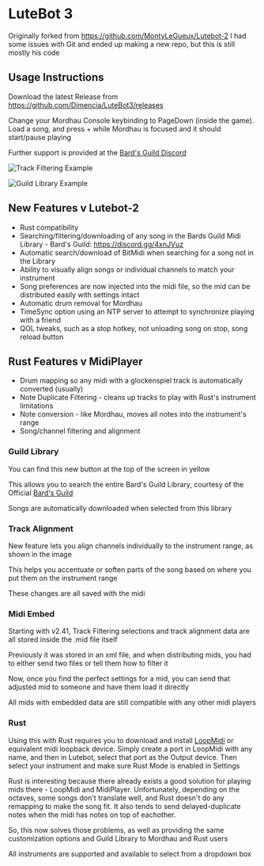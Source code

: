 # LuteBot 3
Originally forked from https://github.com/MontyLeGueux/Lutebot-2
I had some issues with Git and ended up making a new repo, but this is still mostly his code


## Usage Instructions
Download the latest Release from https://github.com/Dimencia/LuteBot3/releases

Change your Mordhau Console keybinding to PageDown (inside the game).  Load a song, and press + while Mordhau is focused and it should start/pause playing

Further support is provided at the [Bard's Guild Discord](https://discord.gg/4xnJVuz)

![Track Filtering Example](https://github.com/Dimencia/LuteBot3/blob/master/LutebotExample1.PNG)

![Guild Library Example](https://github.com/Dimencia/LuteBot3/blob/master/LutebotExample2.PNG)

## New Features v Lutebot-2
* Rust compatibility
* Searching/filtering/downloading of any song in the Bards Guild Midi Library - Bard's Guild: https://discord.gg/4xnJVuz
* Automatic search/download of BitMidi when searching for a song not in the Library
* Ability to visually align songs or individual channels to match your instrument
* Song preferences are now injected into the midi file, so the mid can be distributed easily with settings intact
* Automatic drum removal for Mordhau
* TimeSync option using an NTP server to attempt to synchronize playing with a friend
* QOL tweaks, such as a stop hotkey, not unloading song on stop, song reload button

## Rust Features v MidiPlayer
* Drum mapping so any midi with a glockenspiel track is automatically converted (usually)
* Note Duplicate Filtering - cleans up tracks to play with Rust's instrument limitations
* Note conversion - like Mordhau, moves all notes into the instrument's range
* Song/channel filtering and alignment


### Guild Library
You can find this new button at the top of the screen in yellow

This allows you to search the entire Bard's Guild Library, courtesy of the Official [Bard's Guild](https://discord.gg/4xnJVuz)

Songs are automatically downloaded when selected from this library

### Track Alignment
New feature lets you align channels individually to the instrument range, as shown in the image

This helps you accentuate or soften parts of the song based on where you put them on the instrument range

These changes are all saved with the midi

### Midi Embed
Starting with v2.41, Track Filtering selections and track alignment data are all stored inside the .mid file itself

Previously it was stored in an xml file, and when distributing mids, you had to either send two files or tell them how to filter it

Now, once you find the perfect settings for a mid, you can send that adjusted mid to someone and have them load it directly

All mids with embedded data are still compatible with any other midi players

### Rust
Using this with Rust requires you to download and install [LoopMidi](https://www.tobias-erichsen.de/software/loopmidi.html) or equivalent midi loopback device.  Simply create a port in LoopMidi with any name, and then in Lutebot, select that port as the Output device.  Then select your instrument and make sure Rust Mode is enabled in Settings

Rust is interesting because there already exists a good solution for playing mids there - LoopMidi and MidiPlayer.  Unfortunately, depending on the octaves, some songs don't translate well, and Rust doesn't do any remapping to make the song fit.  It also tends to send delayed-duplicate notes when the midi has notes on top of eachother.  

So, this now solves those problems, as well as providing the same customization options and Guild Library to Mordhau and Rust users

All instruments are supported and available to select from a dropdown box
